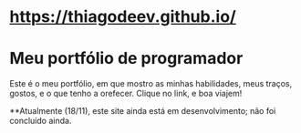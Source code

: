 
# https://thiagodeev.github.io/

<h1>Meu portfólio de programador</h1>

Este é o meu portfólio, em que mostro as minhas habilidades, meus traços, gostos, e o que tenho a orefecer.
Clique no link, e boa viajem!

**Atualmente (18/11), este site ainda está em desenvolvimento; não foi concluído ainda.

